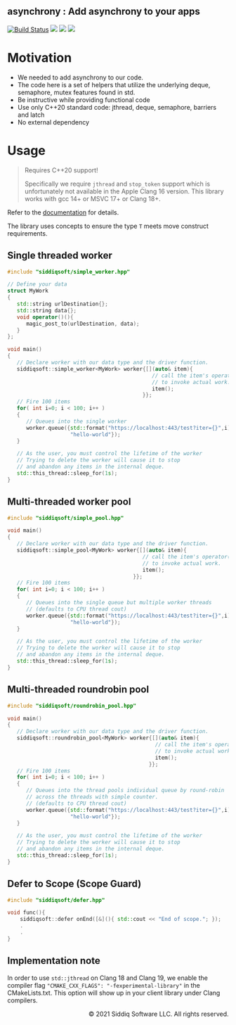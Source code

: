 asynchrony : Add asynchrony to your apps
-------------------------------------------
<!-- badges -->
[![Build Status](https://dev.azure.com/siddiqsoft/siddiqsoft/_apis/build/status/SiddiqSoft.asynchrony?branchName=main)](https://dev.azure.com/siddiqsoft/siddiqsoft/_build/latest?definitionId=17&branchName=main)
![](https://img.shields.io/nuget/v/SiddiqSoft.asynchrony)
![](https://img.shields.io/github/v/tag/SiddiqSoft/asynchrony)
![](https://img.shields.io/azure-devops/tests/siddiqsoft/siddiqsoft/17)
<!-- end badges -->

# Motivation
- We needed to add asynchrony to our code.
- The code here is a set of helpers that utilize the underlying deque, semaphore, mutex features found in std.
- Be instructive while providing functional code
- Use only C++20 standard code: jthread, deque, semaphore, barriers and latch
- No external dependency

# Usage

> Requires C++20 support!
>
> Specifically we require `jthread` and `stop_token` support which is unfortunately not available in the Apple Clang 16 version. This library works with gcc 14+ or MSVC 17+ or Clang 18+.

Refer to the [documentation](https://siddiqsoft.github.io/asynchrony/) for details.

The library uses concepts to ensure the type `T` meets move construct requirements.

## Single threaded worker

```cpp
#include "siddiqsoft/simple_worker.hpp"

// Define your data
struct MyWork
{
   std::string urlDestination{};
   std::string data{};
   void operator()(){
      magic_post_to(urlDestination, data);
   }
};

void main()
{
   // Declare worker with our data type and the driver function.
   siddiqsoft::simple_worker<MyWork> worker{[](auto& item){
                                              // call the item's operator()
                                              // to invoke actual work.
                                              item();
                                           }};
   // Fire 100 items
   for( int i=0; i < 100; i++ )
   {
      // Queues into the single worker
      worker.queue({std::format("https://localhost:443/test?iter={}",i),
                    "hello-world"});
   }

   // As the user, you must control the lifetime of the worker
   // Trying to delete the worker will cause it to stop
   // and abandon any items in the internal deque.
   std::this_thread::sleep_for(1s);
}

```

## Multi-threaded worker pool

```cpp
#include "siddiqsoft/simple_pool.hpp"

void main()
{
   // Declare worker with our data type and the driver function.
   siddiqsoft::simple_pool<MyWork> worker{[](auto& item){
                                           // call the item's operator()
                                           // to invoke actual work.
                                           item();
                                        }};
   // Fire 100 items
   for( int i=0; i < 100; i++ )
   {
      // Queues into the single queue but multiple worker threads
      // (defaults to CPU thread cout)
      worker.queue({std::format("https://localhost:443/test?iter={}",i),
                    "hello-world"});
   }

   // As the user, you must control the lifetime of the worker
   // Trying to delete the worker will cause it to stop
   // and abandon any items in the internal deque.
   std::this_thread::sleep_for(1s);
}
```


## Multi-threaded roundrobin pool

```cpp
#include "siddiqsoft/roundrobin_pool.hpp"

void main()
{
   // Declare worker with our data type and the driver function.
   siddiqsoft::roundrobin_pool<MyWork> worker{[](auto& item){
                                               // call the item's operator()
                                               // to invoke actual work.
                                               item();
                                             }};
   // Fire 100 items
   for( int i=0; i < 100; i++ )
   {
      // Queues into the thread pools individual queue by round-robin
      // across the threads with simple counter.
      // (defaults to CPU thread cout)
      worker.queue({std::format("https://localhost:443/test?iter={}",i),
                    "hello-world"});
   }

   // As the user, you must control the lifetime of the worker
   // Trying to delete the worker will cause it to stop
   // and abandon any items in the internal deque.
   std::this_thread::sleep_for(1s);
}
```
## Defer to Scope (Scope Guard)

```cpp
#include "siddiqsoft/defer.hpp"

void func(){
    siddiqsoft::defer onEnd([&](){ std::cout << "End of scope."; });
    .
    .
}
```

## Implementation note
In order to use `std::jthread` on Clang 18 and Clang 19, we enable the compiler flag `"CMAKE_CXX_FLAGS": "-fexperimental-library"` in the CMakeLists.txt. This option will show up in your client library under Clang compilers.

<p align="right">
&copy; 2021 Siddiq Software LLC. All rights reserved.
</p>
